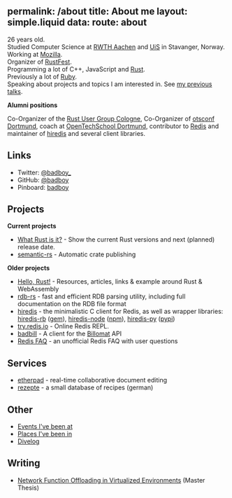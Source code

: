 permalink: /about
title: About me
layout: simple.liquid
data:
  route: about
---
26 years old.  
Studied Computer Science at [RWTH Aachen](http://www.rwth-aachen.de/) and [UiS](http://www.uis.no/) in Stavanger, Norway.  
Working at [Mozilla](https://www.mozilla.org/).  
Organizer of [RustFest](http://www.rustfest.eu/).  
Programming a lot of C++, JavaScript and [Rust](http://www.rust-lang.org/).  
Previously a lot of [Ruby](http://www.ruby-lang.org/en/).  
Speaking about projects and topics I am interested in. See [my previous talks](/talks).

**Alumni positions**

Co-Organizer of the [Rust User Group Cologne](http://rust.cologne/),
Co-Organizer of [otsconf Dortmund](https://otsconf.com/),
coach at [OpenTechSchool Dortmund](http://www.opentechschool.org/dortmund/),
contributor to [Redis](http://redis.io) and maintainer of [hiredis](https://github.com/redis/hiredis) and several client libraries.



## Links

* Twitter: [@badboy\_](https://twitter.com/badboy_)
* GitHub: [@badboy](https://github.com/badboy)
* Pinboard: [badboy](http://pinboard.in/u:badboy)

## Projects

**Current projects**

* [What Rust is it?](http://www.whatrustisit.com/) - Show the current Rust versions and next (planned) release date.
* [semantic-rs](https://github.com/semantic-rs/semantic-rs) - Automatic crate publishing

**Older projects**

* [Hello, Rust!](http://www.hellorust.com/) - Resources, articles, links & example around Rust & WebAssembly
* [rdb-rs](http://rdb.fnordig.de/) - fast and efficient RDB parsing utility, including full documentation on the RDB file format
* [hiredis](https://github.com/redis/hiredis) - the minimalistic C client for Redis, as well as wrapper libraries: [hiredis-rb](https://github.com/redis/hiredis-rb/) ([gem](https://rubygems.org/gems/hiredis)), [hiredis-node](https://github.com/redis/hiredis-node) ([npm](https://www.npmjs.com/package/hiredis)), [hiredis-py](https://github.com/redis/hiredis-py) ([pypi](https://pypi.python.org/pypi/hiredis/))
* [try.redis.io](http://try.redis.io) - Online Redis REPL.
* [badbill](https://github.com/badboy/badbill) - A client for the [Billomat](http://www.billomat.com/en/api/) API
* [Redis FAQ](/redis-faq/) - an unofficial Redis FAQ with user questions

## Services

* [etherpad](https://pad.fnordig.de/) - real-time collaborative document editing
* [rezepte](http://rezepte.fnordig.de/) - a small database of recipes (german)

## Other

* [Events I've been at](http://badboy.hasbeen.at/)
* [Places I've been in](http://badboy.hasbeen.in/)
* [Divelog](https://fnordig.de/divelog/)

## Writing

* [Network Function Offloading in Virtualized Environments](https://tmp.fnordig.de/uni/master-thesis/nf-offloading-in-virtualized-environments_jan-erik_rediger.pdf) (Master Thesis)

